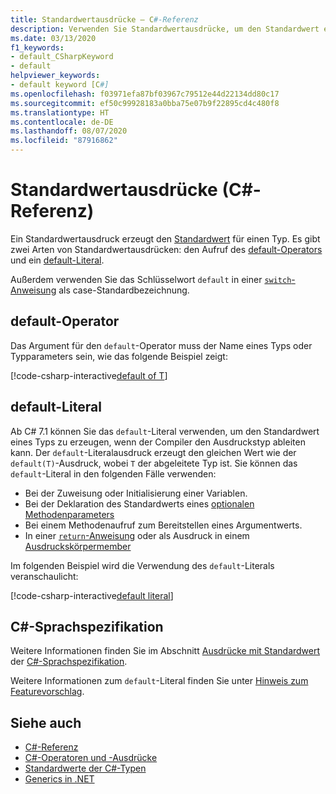 ```yaml
---
title: Standardwertausdrücke – C#-Referenz
description: Verwenden Sie Standardwertausdrücke, um den Standardwert eines Typs abzurufen.
ms.date: 03/13/2020
f1_keywords:
- default_CSharpKeyword
- default
helpviewer_keywords:
- default keyword [C#]
ms.openlocfilehash: f03971efa87bf03967c79512e44d22134dd80c17
ms.sourcegitcommit: ef50c99928183a0bba75e07b9f22895cd4c480f8
ms.translationtype: HT
ms.contentlocale: de-DE
ms.lasthandoff: 08/07/2020
ms.locfileid: "87916862"
---
```

# <a name="default-value-expressions-c-reference"></a>Standardwertausdrücke (C#-Referenz)

Ein Standardwertausdruck erzeugt den [Standardwert](../builtin-types/default-values.md) für einen Typ. Es gibt zwei Arten von Standardwertausdrücken: den Aufruf des [default-Operators](#default-operator) und ein [default-Literal](#default-literal).

Außerdem verwenden Sie das Schlüsselwort `default` in einer [`switch`-Anweisung](../keywords/switch.md) als case-Standardbezeichnung.

## <a name="default-operator"></a>default-Operator

Das Argument für den `default`-Operator muss der Name eines Typs oder Typparameters sein, wie das folgende Beispiel zeigt:

[!code-csharp-interactive[default of T](snippets/shared/DefaultOperator.cs#WithOperand)]

## <a name="default-literal"></a>default-Literal

Ab C# 7.1 können Sie das `default`-Literal verwenden, um den Standardwert eines Typs zu erzeugen, wenn der Compiler den Ausdruckstyp ableiten kann. Der `default`-Literalausdruck erzeugt den gleichen Wert wie der `default(T)`-Ausdruck, wobei `T` der abgeleitete Typ ist. Sie können das `default`-Literal in den folgenden Fälle verwenden:

- Bei der Zuweisung oder Initialisierung einer Variablen.
- Bei der Deklaration des Standardwerts eines [optionalen Methodenparameters](../../methods.md#optional-parameters-and-arguments)
- Bei einem Methodenaufruf zum Bereitstellen eines Argumentwerts.
- In einer [`return`-Anweisung](../keywords/return.md) oder als Ausdruck in einem [Ausdruckskörpermember](../../programming-guide/statements-expressions-operators/expression-bodied-members.md)

Im folgenden Beispiel wird die Verwendung des `default`-Literals veranschaulicht:

[!code-csharp-interactive[default literal](snippets/shared/DefaultOperator.cs#DefaultLiteral)]

## <a name="c-language-specification"></a>C#-Sprachspezifikation

Weitere Informationen finden Sie im Abschnitt [Ausdrücke mit Standardwert](~/_csharplang/spec/expressions.md#default-value-expressions) der [C#-Sprachspezifikation](~/_csharplang/spec/introduction.md).

Weitere Informationen zum `default`-Literal finden Sie unter [Hinweis zum Featurevorschlag](~/_csharplang/proposals/csharp-7.1/target-typed-default.md).

## <a name="see-also"></a>Siehe auch

- [C#-Referenz](../index.md)
- [C#-Operatoren und -Ausdrücke](index.md)
- [Standardwerte der C#-Typen](../builtin-types/default-values.md)
- [Generics in .NET](../../../standard/generics/index.md)
